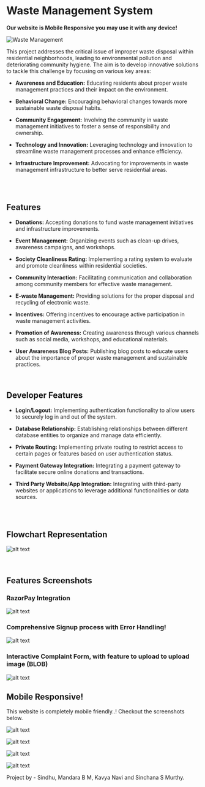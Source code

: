 # Waste Management System

**Our website is Mobile Responsive you may use it with any device!**


![Waste Management](https://t3.ftcdn.net/jpg/05/73/57/76/360_F_573577614_3xNASp9y2eCUSXstGdXf9sKlW3ZYVyUr.jpg)

This project addresses the critical issue of improper waste disposal within residential neighborhoods, leading to environmental pollution and deteriorating community hygiene. The aim is to develop innovative solutions to tackle this challenge by focusing on various key areas:

- **Awareness and Education:** Educating residents about proper waste management practices and their impact on the environment.
  
- **Behavioral Change:** Encouraging behavioral changes towards more sustainable waste disposal habits.
  
- **Community Engagement:** Involving the community in waste management initiatives to foster a sense of responsibility and ownership.
  
- **Technology and Innovation:** Leveraging technology and innovation to streamline waste management processes and enhance efficiency.
  
- **Infrastructure Improvement:** Advocating for improvements in waste management infrastructure to better serve residential areas.
<br>


<br>

## Features 
- **Donations:** Accepting donations to fund waste management initiatives and infrastructure improvements.
  
- **Event Management:** Organizing events such as clean-up drives, awareness campaigns, and workshops.
  
- **Society Cleanliness Rating:** Implementing a rating system to evaluate and promote cleanliness within residential societies.
  
- **Community Interaction:** Facilitating communication and collaboration among community members for effective waste management.
  
- **E-waste Management:** Providing solutions for the proper disposal and recycling of electronic waste.
  
- **Incentives:** Offering incentives to encourage active participation in waste management activities.
  
- **Promotion of Awareness:** Creating awareness through various channels such as social media, workshops, and educational materials.
  
- **User Awareness Blog Posts:** Publishing blog posts to educate users about the importance of proper waste management and sustainable practices.
<br>

## Developer Features
- **Login/Logout:** Implementing authentication functionality to allow users to securely log in and out of the system.
  
- **Database Relationship:** Establishing relationships between different database entities to organize and manage data efficiently.
  
- **Private Routing:** Implementing private routing to restrict access to certain pages or features based on user authentication status.
  
- **Payment Gateway Integration:** Integrating a payment gateway to facilitate secure online donations and transactions.
  
- **Third Party Website/App Integration:** Integrating with third-party websites or applications to leverage additional functionalities or data sources.

<br>
<br>


## Flowchart Representation

![alt text](<Screenshot 2025-03-16 233104.png>)

<br>

## Features Screenshots

### RazorPay Integration

![alt text](<Screenshot 2025-03-16 233042.png>)

### Comprehensive Signup process with Error Handling!

![alt text](<Screenshot 2025-03-16 232937.png>)



### Interactive Complaint Form, with feature to upload to upload image (BLOB)

![alt text](<Screenshot 2025-03-16 232918.png>)


## Mobile Responsive!
This website is completely mobile friendly..! Checkout the screenshots below.

![alt text](<Screenshot 2025-03-16 232859.png>)

![alt text](<Screenshot 2025-03-16 232844.png>)

![alt text](<Screenshot 2025-03-16 232831.png>)

![alt text](<Screenshot 2025-03-16 232815.png>)


Project by - Sindhu, Mandara B M, Kavya Navi and Sinchana S Murthy.

